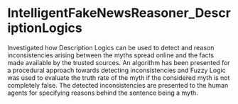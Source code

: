 # IntelligentFakeNewsReasoner_DescriptionLogics
Investigated how Description Logics can be used to detect and
reason inconsistencies arising between the myths spread online and the facts made
available by the trusted sources. An algorithm has been presented for a procedural
approach towards detecting inconsistencies and Fuzzy Logic was used to evaluate the truth
rate of the myth if the considered myth is not completely false. The detected inconsistencies
are presented to the human agents for specifying reasons behind the sentence being a myth.
